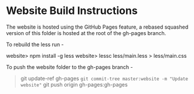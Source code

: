 # Website Build Instructions

The website is hosted using the GitHub Pages feature, a rebased squashed version of this folder is hosted at the root of the gh-pages branch.

To rebuild the less run -

  website> npm install -g less
  website> lessc less/main.less > less/main.css

To push the website folder to the gh-pages branch -

  > git update-ref gh-pages `git commit-tree master:website -m "Update website"`
  > git push origin gh-pages:gh-pages
